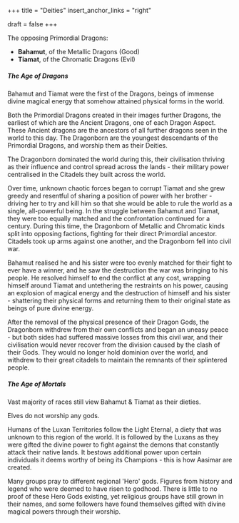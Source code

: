 +++
title = "Deities"
insert_anchor_links = "right"

draft = false
+++


The opposing Primordial Dragons: 
- **Bahamut**, of the Metallic Dragons (Good)
- **Tiamat**, of the Chromatic Dragons (Evil)

##### The Age of Dragons

Bahamut and Tiamat were the first of the Dragons, beings of immense divine magical energy that somehow attained physical forms in the world. 

Both the Primordial Dragons created in their images further Dragons, the earliest of which are the Ancient Dragons, one of each Dragon Aspect. These Ancient dragons are the ancestors of all further dragons seen in the world to this day. The Dragonborn are the youngest descendants of the Primordial Dragons, and worship them as their Deities. 

The Dragonborn dominated the world during this, their civilisation thriving as their influence and control spread across the lands - their military power centralised in the Citadels they built across the world.

Over time, unknown chaotic forces began to corrupt Tiamat and she grew greedy and resentful of sharing a position of power with her brother - driving her to try and kill him so that she would be able to rule the world as a single, all-powerful being. In the struggle between Bahamut and Tiamat, they were too equally matched and the confrontation continued for a century. During this time, the Dragonborn of Metallic and Chromatic kinds split into opposing factions, fighting for their direct Primordial ancestor. Citadels took up arms against one another, and the Dragonborn fell into civil war.

Bahamut realised he and his sister were too evenly matched for their fight to ever have a winner, and he saw the destruction the war was bringing to his people. He resolved himself to end the conflict at any cost, wrapping himself around Tiamat and untethering the restraints on his power, causing an explosion of magical energy and the destruction of himself and his sister - shattering their physical forms and returning them to their original state as beings of pure divine energy.

<!-- This act caused a surge of raw magical energy to spread across the world, permeating deep into very fabric of existence. Dragonkind had always had access and the ability to weave magic, but it was now available to any who gained the knowledge, the skill, or had the aptitude to refine the dangerous raw magic into useful forms. -->

After the removal of the physical presence of their Dragon Gods, the Dragonborn withdrew from their own conflicts and began an uneasy peace - but both sides had suffered massive losses from this civil war, and their civilisation would never recover from the division caused by the clash of their Gods. They would no longer hold dominion over the world, and withdrew to their great citadels to maintain the remnants of their splintered people.



##### The Age of Mortals

Vast majority of races still view Bahamut & Tiamat as their dieties.

Elves do not worship any gods.

Humans of the Luxan Territories follow the Light Eternal, a diety that was unknown to this region of the world. It is followed by the Luxans as they were gifted the divine power to fight against the demons that constantly attack their native lands. It bestows additional power upon certain individuals it deems worthy of being its Champions - this is how Aasimar are created.

Many groups pray to different regional 'Hero' gods. Figures from history and legend who were deemed to have risen to godhood. There is little to no proof of these Hero Gods existing, yet religious groups have still grown in their names, and some followers have found themselves gifted with divine magical powers through their worship.
